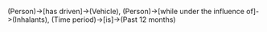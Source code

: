 (Person)->[has driven]->(Vehicle), (Person)->[while under the influence of]->(Inhalants), (Time period)->[is]->(Past 12 months)